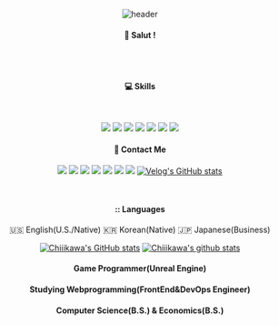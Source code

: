 <div align="center"> 

  ![header](https://capsule-render.vercel.app/api?type=cylinder&color=000000&height=150&section=header&text=Chiiikawa&fontColor=ffffff&fontSize=70&animation=fadeIn&fontAlignY=55)
  <br/>
  ####  :wave: Salut !
  <br/>
  <br/>
  
  ####  :computer: Skills

  <br/>
  
  <a href="https://www.unrealengine.com/en-US/unreal-engine-5?gclid=CjwKCAiA98WrBhAYEiwA2WvhOqf8MSRRVD8eQxQm5UTxwYQlxvVgvieSPi5xux5n4aRVeotRCDIEnhoCneQQAvD_BwE"><img src="https://img.shields.io/badge/Unreal-0E1128?style=for-the-badge&logo=unrealengine&logoColor=white"/></a>
  <img src="https://img.shields.io/badge/C++-00599C?style=for-the-badge&logo=cplusplus&logoColor=white">
  <a href="https://azure.microsoft.com/en-us"><img src="https://img.shields.io/badge/Azure-0078D4?style=for-the-badge&logo=microsoftazure&logoColor=white"/></a>
  <a href="https://www.docker.com/"><img src="https://img.shields.io/badge/Docker-2496ED?style=for-the-badge&logo=docker&logoColor=white"/></a>
  <a href="https://aws.amazon.com/free/?nc1=h_ls&all-free-tier.sort-by=item.additionalFields.SortRank&all-free-tier.sort-order=asc&awsf.Free%20Tier%20Types=*all&awsf.Free%20Tier%20Categories=*all"><img src="https://img.shields.io/badge/AWS-232F3E?style=for-the-badge&logo=aws&logoColor=white"/></a>
  <a href="https://www.oracle.com/kr/java/technologies/downloads/"><img src="https://img.shields.io/badge/JAVA-007396?style=for-the-badge&logo=java&logoColor=white"></a>
  <a href="https://www.python.org/"><img src="https://img.shields.io/badge/Python-3776AB?style=for-the-badge&logo=python&logoColor=white"/></a>
  <br/>
  
  ####  :postbox: Contact Me
  
  <a href="https://github.com/Chiiikawa"><img src="https://img.shields.io/badge/github-181717?style=for-the-badge&logo=github&logoColor=white&link=https://github.com/Chiiikawa"/></a>
  <a href="https://discord.gg/sH739SpSDt"><img src="https://img.shields.io/badge/Discord-5865F2?style=for-the-badge&logo=discord&logoColor=white"/></a>
  <a href="https://steamcommunity.com/profiles/76561198114704409/"><img src="https://img.shields.io/badge/Steam-000000?style=for-the-badge&logo=steam&logoColor=white"/></a>
  <img src="https://img.shields.io/badge/PlayStation-003791?style=for-the-badge&logo=playstation&logoColor=white"/>
  <a href="https://twitter.com/dev_Chiiikawa"><img src="https://img.shields.io/badge/X-000000?style=for-the-badge&logo=x&logoColor=white"/></a>
  <a href="https://open.kakao.com/o/seVSlnWf"><img src="https://img.shields.io/badge/KakaoTalk-FFCD00?style=for-the-badge&logo=kakaotalk&logoColor=white"/></a>
  <a href="https://twitter.com/dev_Chiiikawa"><img src="https://img.shields.io/badge/velog-20c997?style=for-the-badge&logo=velog&logoColor=white"/></a>
  [![Velog's GitHub stats](https://velog-readme-stats.vercel.app/api/badge?name=Chiiikawa)](https://velog.io/@Chiiikawa) 


  <br/>

  ####   :: Languages
  🇺🇸 English(U.S./Native)
  🇰🇷 Korean(Native) 
  🇯🇵 Japanese(Business)

  [![Chiiikawa's GitHub stats](https://github-readme-stats.vercel.app/api?username=Chiiikawa&include_all_commits=true&show_icons=true&theme=tokyonight)](https://github.com/Chiiikawa/github-readme-stats)
  [![Chiiikawa's github stats](https://github-readme-stats.vercel.app/api/top-langs/?username=Chiiikawa&show_icons=true&hide_border=true&title_color=004386&icon_color=004386&layout=compact)](https://github.com/chiiikawa)


####   Game Programmer(Unreal Engine) <br/>
####   Studying Webprogramming(FrontEnd&DevOps Engineer) <br/>
####   Computer Science(B.S.) & Economics(B.S.) <br/>
####   

</div>
